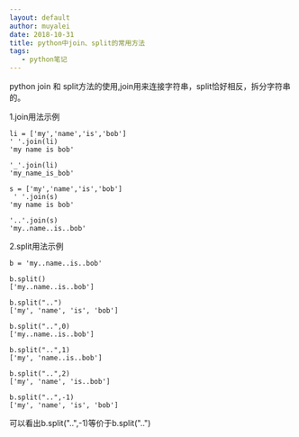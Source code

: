 ```yaml
---
layout: default
author: muyalei
date: 2018-10-31
title: python中join、split的常用方法
tags:
   - python笔记
---
```



python join 和 split方法的使用,join用来连接字符串，split恰好相反，拆分字符串的。

1.join用法示例 
```
li = ['my','name','is','bob'] 
' '.join(li) 
'my name is bob' 
 
'_'.join(li) 
'my_name_is_bob' 
 
s = ['my','name','is','bob'] 
 ' '.join(s) 
'my name is bob' 
 
'..'.join(s) 
'my..name..is..bob' 
``` 
2.split用法示例 
```
b = 'my..name..is..bob' 
 
b.split() 
['my..name..is..bob'] 
 
b.split("..") 
['my', 'name', 'is', 'bob'] 
 
b.split("..",0) 
['my..name..is..bob'] 
 
b.split("..",1) 
['my', 'name..is..bob'] 
 
b.split("..",2) 
['my', 'name', 'is..bob'] 
 
b.split("..",-1) 
['my', 'name', 'is', 'bob'] 
``` 
可以看出b.split("..",-1)等价于b.split("..") 
